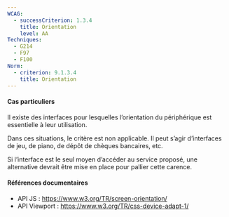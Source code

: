 ```yaml
---
WCAG:
  - successCriterion: 1.3.4
    title: Orientation
    level: AA
Techniques:
  - G214
  - F97
  - F100
Norm:
  - criterion: 9.1.3.4
    title: Orientation
---
```


#### Cas particuliers

Il existe des interfaces pour lesquelles l’orientation du périphérique est essentielle à leur utilisation.

Dans ces situations, le critère est non applicable. Il peut s’agir d’interfaces de jeu, de piano, de dépôt de chèques bancaires, etc.

Si l’interface est le seul moyen d’accéder au service proposé, une alternative devrait être mise en place pour pallier cette carence.

#### Références documentaires

- API JS : https://www.w3.org/TR/screen-orientation/
- API Viewport : https://www.w3.org/TR/css-device-adapt-1/
